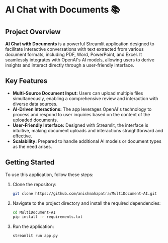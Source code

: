 # AI Chat with Documents 📚

## Project Overview
**AI Chat with Documents** is a powerful Streamlit application designed to facilitate interactive conversations with text extracted from various document formats, including PDF, Word, PowerPoint, and Excel. It seamlessly integrates with OpenAI's AI models, allowing users to derive insights and interact directly through a user-friendly interface.

## Key Features
- **Multi-Source Document Input:** Users can upload multiple files simultaneously, enabling a comprehensive review and interaction with diverse data sources.
- **AI-Driven Interactions:** The app leverages OpenAI's technology to process and respond to user inquiries based on the content of the uploaded documents.
- **User-Friendly Interface:** Designed with Streamlit, the interface is intuitive, making document uploads and interactions straightforward and effective.
- **Scalability:** Prepared to handle additional AI models or document types as the need arises.

## Getting Started
To use this application, follow these steps:
1. Clone the repository:
   ```bash
   git clone https://github.com/anishmahapatra/MultiDocument-AI.git

2.	Navigate to the project directory and install the required dependencies:
    ```bash
    cd MultiDocument-AI
    pip install -r requirements.txt

3.	Run the application:
    ```bash
    streamlit run app.py

    